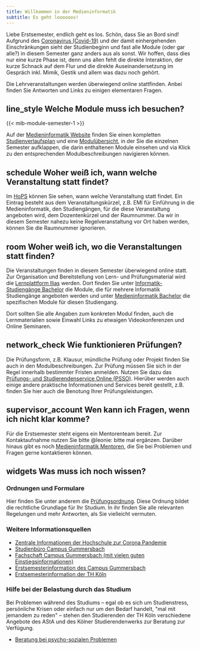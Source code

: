 ```yaml
---
title: Willkommen in der Medieninformatik
subtitle: Es geht loooooos! 
---
```


Liebe Erstsemester, endlich geht es los. Schön, dass Sie an Bord sind! Aufgrund des [Coronavirus (Covid-19)](https://www.th-koeln.de/hochschule/coronavirus_73114.php) und der damit einhergehenden Einschränkungen sieht der Studienbeginn und fast alle Module (oder gar alle?) in diesem Semester ganz anders aus als sonst. Wir hoffen, dass dies nur eine kurze Phase ist, denn uns allen fehlt die direkte Interaktion, der kurze Schnack auf dem Flur und die direkte Auseinandersetzung im Gespräch inkl. Mimik, Gestik und allem was dazu noch gehört. 

Die Lehrveranstaltungen werden überwiegend online stattfinden. Anbei finden Sie Antworten und Links zu einigen elementaren Fragen.

## <span class="material-icons">line_style</span> Welche Module muss ich besuchen?

{{< mib-module-semester-1 >}} 

Auf der [Medieninformatik Website](https://www.medieninformatik.th-koeln.de/study/bachelor/) finden Sie einen kompletten [Studienverlaufsplan](/study/bachelor/#studienverlaufsplan) und eine [Modulübersicht](/study/bachelor/#modul%C3%BCbersicht), in der Sie die einzelnen Semester aufklappen, die darin enthaltenen Module einsehen und via Klick zu den entsprechenden Modulbeschreibungen navigieren können.


## <span class="material-icons">schedule</span> Woher weiß ich, wann welche Veranstaltung statt findet?
Im [HoPS](https://hops.gm.th-koeln.de/hops/modules/timetable/) können Sie sehen, wann welche Veranstaltung statt findet. Ein Eintrag besteht aus dem Veranstaltungskürzel, z.B. EMI für Einführung in die Medieninformatik, den Studiengängen, für die diese Veranstaltung angeboten wird, dem Dozentenkürzel und der Raumnummer. Da wir in diesem Semester nahezu keine Regelveranstaltung vor Ort haben werden, können Sie die Raumnummer ignorieren.

## <span class="material-icons">room</span> Woher weiß ich, wo die Veranstaltungen statt finden?
Die Veranstaltungen finden in diesem Semester überwiegend online statt. Zur Organisation und Bereitstellung von Lern- und Prüfungsmaterial wird die [Lernplattform Ilias](https://ilias.th-koeln.de/) werden. Dort finden Sie unter [Informatik-Studiengänge Bachelor](https://ilias.th-koeln.de/goto.php?target=cat_19829&client_id=ILIAS_FH_Koeln) die Module, die für mehrere Informatik Studiengänge angeboten werden und unter [Medieninformatik Bachelor](https://ilias.th-koeln.de/goto.php?target=cat_3057&client_id=ILIAS_FH_Koeln) die spezifischen Module für diesen Studiengang. 

Dort sollten Sie alle Angaben zum konkreten Modul finden, auch die Lernmaterialien sowie Einwahl Links zu etwaigen Videokonferenzen und Online Seminaren.

## <span class="material-icons">network_check</span> Wie funktionieren Prüfungen?
Die Prüfungsform, z.B. Klausur, mündliche Prüfung oder Projekt finden Sie auch in den Modulbeschreibungen. Zur Prüfung müssen Sie sich in der Regel innerhalb bestimmter Fristen anmelden. Nutzen Sie dazu das [Prüfungs- und Studierendenservice Online (PSSO)](https://psso.th-koeln.de/qisserver/rds?state=user&type=0). Hierüber werden auch einige andere praktische Informationen und Services bereit gestellt, z.B. finden Sie hier auch die Benotung Ihrer Prüfungsleistungen.

## <span class="material-icons">supervisor_account</span> Wen kann ich Fragen, wenn ich nicht klar komme?
Für die Erstsemester steht eigens ein Mentorenteam bereit. Zur Kontaktaufnahme nutzen Sie bitte @leonie: bitte mal ergänzen. Darüber hinaus gibt es noch [Medieninformatik Mentoren](/study/medieninformatik-mentoren/), die Sie bei Problemen und Fragen gerne kontaktieren können. 

## <span class="material-icons">widgets</span> Was muss ich noch wissen?

### Ordnungen und Formulare
Hier finden Sie unter anderem die [Prüfungsordnung](https://www.th-koeln.de/studium/medieninformatik-bachelor--ordnungen-und-formulare_3963.php). Diese Ordnung bildet die rechtliche Grundlage für Ihr Studium. In ihr finden Sie alle relevanten Regelungen und mehr Antworten, als Sie vielleicht vermuten. 

###  Weitere Informationsquellen
- [Zentrale Informationen der Hochschule zur Corona Pandemie](https://www.th-koeln.de/hochschule/coronavirus_73114.php#sprungmarke_1_118)
- [Studienbüro Campus Gummersbach](https://www.th-koeln.de/studium/studienbuero-campus-gummersbach_5313.php)
- [Fachschaft Campus Gummersbach (mit vielen guten Einstiegsinformationen)](https://www.fachschaftgm.de)
- [Erstsemesterinformation des Campus Gummersbach](https://www.th-koeln.de/informatik-und-ingenieurwissenschaften/campus-gummersbach-informationen-fuer-erstsemester_77721.php)
- [Erstsemesterinformation der TH Köln](https://www.th-koeln.de/studium/erstsemesterinformationen_75227.php)

### Hilfe bei der Belastung durch das Studium
Bei Problemen während des Studiums – egal ob es sich um Studienstress, persönliche Krisen oder einfach nur um den Bedarf handelt, "mal mit jemandem zu reden" – stehen den Studierenden der TH Köln verschiedene Angebote des AStA und des Kölner Studierendenwerks zur Beratung zur Verfügung.
- [Beratung bei psycho-sozialen Problemen](https://www.th-koeln.de/studium/beratung-bei-psycho-sozialen-problemen_64638.php)
